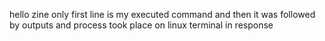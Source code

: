 hello zine
only first line is my executed command and then it was followed by outputs and process took place on linux terminal in response